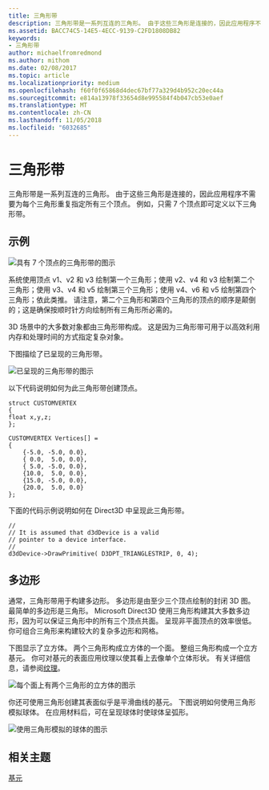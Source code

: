 ```yaml
---
title: 三角形带
description: 三角形带是一系列互连的三角形。 由于这些三角形是连接的，因此应用程序不需要为每个三角形重复指定所有三个顶点。
ms.assetid: BACC74C5-14E5-4ECC-9139-C2FD1808DB82
keywords:
- 三角形带
author: michaelfromredmond
ms.author: mithom
ms.date: 02/08/2017
ms.topic: article
ms.localizationpriority: medium
ms.openlocfilehash: f60f0f65868d4dec67bf77a329d4b952c20ec44a
ms.sourcegitcommit: e814a13978f33654d8e995584f4b047cb53e0aef
ms.translationtype: MT
ms.contentlocale: zh-CN
ms.lasthandoff: 11/05/2018
ms.locfileid: "6032685"
---
```

# <a name="triangle-strips"></a>三角形带


三角形带是一系列互连的三角形。 由于这些三角形是连接的，因此应用程序不需要为每个三角形重复指定所有三个顶点。 例如，只需 7 个顶点即可定义以下三角形带。

## <a name="span-idexamplespanspan-idexamplespanspan-idexamplespanexample"></a><span id="Example"></span><span id="example"></span><span id="EXAMPLE"></span>示例


![具有 7 个顶点的三角形带的图示](images/tristrip.png)

系统使用顶点 v1、v2 和 v3 绘制第一个三角形；使用 v2、v4 和 v3 绘制第二个三角形；使用 v3、v4 和 v5 绘制第三个三角形；使用 v4、v6 和 v5 绘制第四个三角形；依此类推。 请注意，第二个三角形和第四个三角形的顶点的顺序是颠倒的；这是确保按顺时针方向绘制所有三角形所必需的。

3D 场景中的大多数对象都由三角形带构成。 这是因为三角形带可用于以高效利用内存和处理时间的方式指定复杂对象。

下图描绘了已呈现的三角形带。

![已呈现的三角形带的图示](images/tstrip2.png)

以下代码说明如何为此三角形带创建顶点。

```
struct CUSTOMVERTEX
{
float x,y,z;
};

CUSTOMVERTEX Vertices[] = 
{
    {-5.0, -5.0, 0.0},
    { 0.0,  5.0, 0.0},
    { 5.0, -5.0, 0.0},
    {10.0,  5.0, 0.0},
    {15.0, -5.0, 0.0},
    {20.0,  5.0, 0.0}
};
```

下面的代码示例说明如何在 Direct3D 中呈现此三角形带。

```
//
// It is assumed that d3dDevice is a valid
// pointer to a device interface.
//
d3dDevice->DrawPrimitive( D3DPT_TRIANGLESTRIP, 0, 4);
```

## <a name="span-idpolygonsspanspan-idpolygonsspanspan-idpolygonsspanpolygons"></a><span id="Polygons"></span><span id="polygons"></span><span id="POLYGONS"></span>多边形


通常，三角形带用于构建多边形。 多边形是由至少三个顶点绘制的封闭 3D 图。 最简单的多边形是三角形。 Microsoft Direct3D 使用三角形构建其大多数多边形，因为可以保证三角形中的所有三个顶点共面。 呈现非平面顶点的效率很低。 你可组合三角形来构建较大的复杂多边形和网格。

下图显示了立方体。 两个三角形构成立方体的一个面。 整组三角形构成一个立方基元。 你可对基元的表面应用纹理以使其看上去像单个立体形状。 有关详细信息，请参阅[纹理](textures.md)。

![每个面上有两个三角形的立方体的图示](images/cube3d.png)

你还可使用三角形创建其表面似乎是平滑曲线的基元。 下图说明如何使用三角形模拟球体。 在应用材料后，可在呈现球体时使球体呈弧形。

![使用三角形模拟的球体的图示](images/sphere3d.png)

## <a name="span-idrelated-topicsspanrelated-topics"></a><span id="related-topics"></span>相关主题


[基元](primitives.md)

 

 




